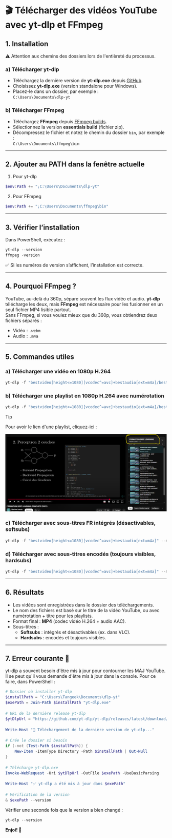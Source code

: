 # 🎬 Télécharger des vidéos YouTube avec **yt-dlp** et **FFmpeg**

## 1. Installation

⚠️ Attention aux chemins des dossiers lors de l'entièreté du processus.

### a) Télécharger **yt-dlp**

- Téléchargez la dernière version de **yt-dlp.exe** depuis [GitHub](https://github.com/yt-dlp/yt-dlp?tab=readme-ov-file#installation).
- Choisissez **yt-dlp.exe** (version standalone pour Windows).
- Placez-le dans un dossier, par exemple :  
  `C:\Users\Documents\dlp-yt`

### b) Télécharger **FFmpeg**

- Téléchargez **FFmpeg** depuis [FFmpeg builds](https://www.gyan.dev/ffmpeg/builds/).
- Sélectionnez la version **essentials build** (fichier zip).
- Décompressez le fichier et notez le chemin du dossier `bin`, par exemple :  
  `C:\Users\Documents\ffmpeg\bin`

---

## 2. Ajouter au **PATH** dans la fenêtre actuelle

1. Pour yt-dlp

```powershell
$env:Path += ";C:\Users\Documents\dlp-yt"
```

2. Pour FFmpeg

```powershell
$env:Path += ";C:\Users\Documents\ffmpeg\bin"
```

---

## 3. Vérifier l’installation

Dans PowerShell, exécutez :

```powershell
yt-dlp --version
ffmpeg -version
```

✅ Si les numéros de version s’affichent, l’installation est correcte.

---

## 4. Pourquoi FFmpeg ?

YouTube, au-delà du 360p, sépare souvent les flux vidéo et audio. **yt-dlp** télécharge les deux, mais **FFmpeg** est nécessaire pour les fusionner en un seul fichier MP4 lisible partout.  
Sans FFmpeg, si vous voulez mieux que du 360p, vous obtiendrez deux fichiers séparés :

- Vidéo : `.webm`
- Audio : `.m4a`

---

## 5. Commandes utiles

### a) Télécharger une vidéo en 1080p H.264

```powershell
yt-dlp -f "bestvideo[height<=1080][vcodec^=avc]+bestaudio[ext=m4a]/best[ext=mp4]" --merge-output-format mp4 -o "$env:USERPROFILE\Downloads\%(title)s.%(ext)s" https://www.youtube.com/watch?v=ID_DE_LA_VIDEO
```

### b) Télécharger une playlist en 1080p H.264 avec numérotation

```powershell
yt-dlp -f "bestvideo[height<=1080][vcodec^=avc]+bestaudio[ext=m4a]/best[ext=mp4]" --merge-output-format mp4 -o "$env:USERPROFILE\Downloads\%(playlist_index)02d - %(title)s.%(ext)s" https://www.youtube.com/playlist?list=ID_DE_LA_PLAYLIST
```

> [!TIP]
> Pour avoir le lien d'une playlist, cliquez-ici :

![Lien playlist](lien_playlist.png)

### c) Télécharger avec sous-titres FR intégrés (désactivables, softsubs)

```powershell
yt-dlp -f "bestvideo[height<=1080][vcodec^=avc]+bestaudio[ext=m4a]" --merge-output-format mp4 --sub-langs "fr" --embed-subs -o "$env:USERPROFILE\Downloads\%(title)s.%(ext)s" https://www.youtube.com/watch?v=ID_DE_LA_VIDEO
```

### d) Télécharger avec sous-titres encodés (toujours visibles, hardsubs)

```powershell
yt-dlp -f "bestvideo[height<=1080][vcodec^=avc]+bestaudio[ext=m4a]" --merge-output-format mp4 --sub-langs "fr" --write-subs --convert-subs srt --embed-subs --recode-video mp4 -o "$env:USERPROFILE\Downloads\%(title)s.%(ext)s" https://www.youtube.com/watch?v=ID_DE_LA_VIDEO
```

---

## 6. Résultats

- Les vidéos sont enregistrées dans le dossier des téléchargements.
- Le nom des fichiers est basé sur le titre de la vidéo YouTube, ou avec numérotation + titre pour les playlists.
- Format final : **MP4** (codec vidéo H.264 + audio AAC).
- Sous-titres :
  - **Softsubs** : intégrés et désactivables (ex. dans VLC).
  - **Hardsubs** : encodés et toujours visibles.

---

## 7. Erreur courante 🙈

yt-dlp a souvent besoin d'être mis à jour pour contourner les MAJ YouTube. Il se peut qu'il vous demande d'être mis à jour dans la console. Pour ce faire, dans PowerShell :

```powershell
# Dossier où installer yt-dlp
$installPath = "C:\Users\Tangeek\Documents\dlp-yt"
$exePath = Join-Path $installPath "yt-dlp.exe"

# URL de la dernière release yt-dlp
$ytDlpUrl = "https://github.com/yt-dlp/yt-dlp/releases/latest/download/yt-dlp.exe"

Write-Host "🚀 Téléchargement de la dernière version de yt-dlp..."

# Crée le dossier si besoin
if (-not (Test-Path $installPath)) {
    New-Item -ItemType Directory -Path $installPath | Out-Null
}

# Télécharge yt-dlp.exe
Invoke-WebRequest -Uri $ytDlpUrl -OutFile $exePath -UseBasicParsing

Write-Host "✅ yt-dlp a été mis à jour dans $exePath"

# Vérification de la version
& $exePath --version

```

Vérifier une seconde fois que la version a bien changé :

```powershell
yt-dlp --version
```

**Enjoi! 🍿**
